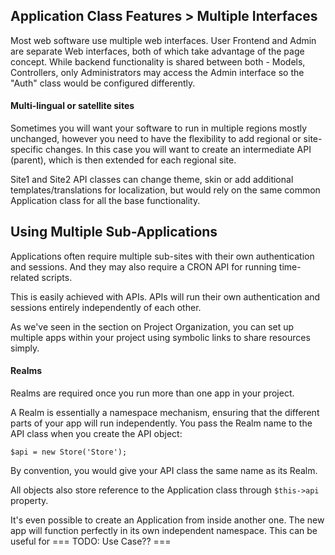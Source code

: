 Application Class Features > Multiple Interfaces
 ----

Most web software use multiple web interfaces. User Frontend and Admin are separate Web interfaces, both of which take advantage of the page concept. While backend functionality is shared between both - Models, Controllers, only Administrators may access the Admin interface so the "Auth" class would be configured differently.

#### Multi-lingual or satellite sites

Sometimes you will want your software to run in multiple regions mostly unchanged, however you need to have the flexibility to add regional or site-specific changes. In this case you will want to create an intermediate API (parent), which is then extended for each regional site.

Site1 and Site2 API classes can change theme, skin or add additional templates/translations for localization, but would rely on the same common Application class for all the base functionality.

## Using Multiple Sub-Applications

Applications often require multiple sub-sites with their own authentication and sessions. And they may also require a CRON API for running time-related scripts. 

This is easily achieved with APIs. APIs will run their own authentication and sessions entirely independently of each other.

As we've seen in the section on Project Organization, you can set up multiple apps within your project using symbolic links to share resources simply.

#### Realms

Realms are required once you run more than one app in your project. 

A Realm is essentially a namespace mechanism, ensuring that the different parts of your app will run independently. You pass the Realm name to the API class when you create the API object:

    $api = new Store('Store');

By convention, you would give your API class the same name as its Realm.

All objects also store reference to the Application class through `$this->api` property.

It's even possible to create an Application from inside another one. The new app will function perfectly in its own independent namespace. This can be useful for === TODO: Use Case?? ===

